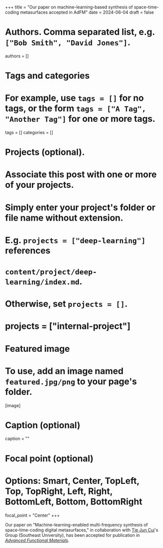 +++
title = "Our paper on machine-learning-based synthesis of space-time-coding metasurfaces accepted in AdFM"
date = 2024-06-04
draft = false

# Authors. Comma separated list, e.g. `["Bob Smith", "David Jones"]`.
authors = []

# Tags and categories
# For example, use `tags = []` for no tags, or the form `tags = ["A Tag", "Another Tag"]` for one or more tags.
tags = []
categories = []

# Projects (optional).
#   Associate this post with one or more of your projects.
#   Simply enter your project's folder or file name without extension.
#   E.g. `projects = ["deep-learning"]` references 
#   `content/project/deep-learning/index.md`.
#   Otherwise, set `projects = []`.
# projects = ["internal-project"]

# Featured image
# To use, add an image named `featured.jpg/png` to your page's folder. 
[image]
  # Caption (optional)
  caption = ""

  # Focal point (optional)
  # Options: Smart, Center, TopLeft, Top, TopRight, Left, Right, BottomLeft, Bottom, BottomRight
  focal_point = "Center"
+++

Our paper on "Machine-learning-enabled multi-frequency synthesis of space-time-coding digital metasurfaces,"
in collaboration with [Tie Jun Cui]'s Group (Southeast University),
has been accepted for publication in [*Advanced Functional Materials*](https://onlinelibrary.wiley.com/journal/16163028). 


[Tie Jun Cui]: https://scholar.google.com/citations?user=-h-1eJsAAAAJ&hl=en